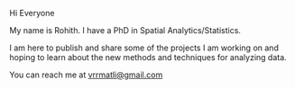 Hi Everyone

My name is Rohith. 
I have a PhD in Spatial Analytics/Statistics.

I am here to publish and share some of the projects I am working on and hoping to learn about the new methods and techniques for analyzing data.

You can reach me at vrrmatli@gmail.com

<!---
mvror94/mvror94 is a ✨ special ✨ repository because its `README.md` (this file) appears on your GitHub profile.
You can click the Preview link to take a look at your changes.
--->
